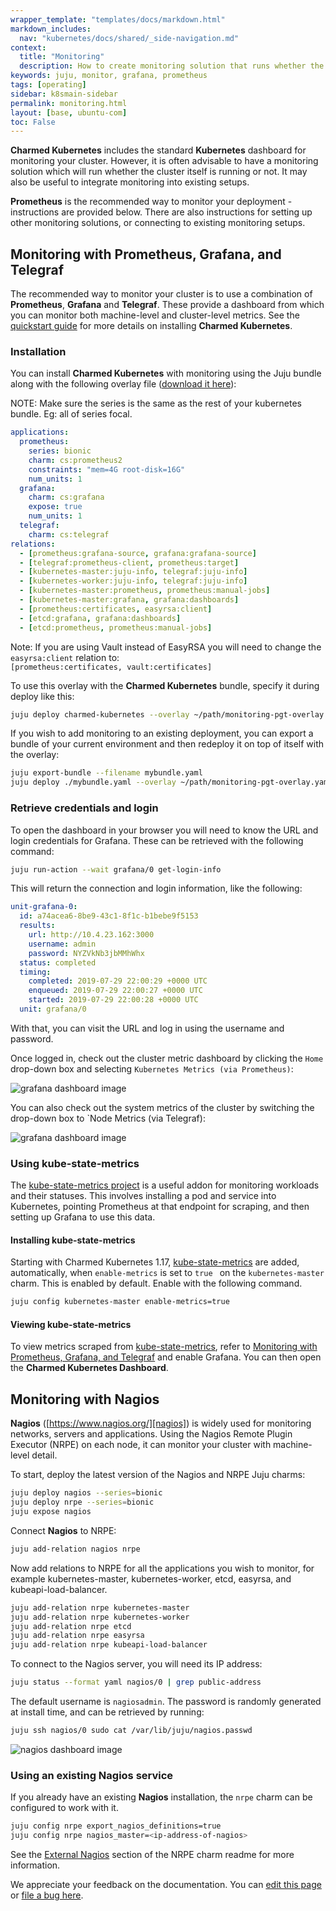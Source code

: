 ```yaml
---
wrapper_template: "templates/docs/markdown.html"
markdown_includes:
  nav: "kubernetes/docs/shared/_side-navigation.md"
context:
  title: "Monitoring"
  description: How to create monitoring solution that runs whether the cluster itself is running or not. It may also be useful to integrate monitoring into existing setups.
keywords: juju, monitor, grafana, prometheus
tags: [operating]
sidebar: k8smain-sidebar
permalink: monitoring.html
layout: [base, ubuntu-com]
toc: False
---
```


**Charmed Kubernetes** includes the standard
**Kubernetes** dashboard for monitoring your cluster. However, it is often advisable to
have a monitoring solution which will run whether the cluster itself is running or not. It
may also be useful to integrate monitoring into existing setups.

**Prometheus** is the recommended way to monitor your deployment - instructions are
provided below. There are also instructions for setting up other monitoring
solutions, or connecting to existing monitoring setups.

## Monitoring with Prometheus, Grafana, and Telegraf

The recommended way to monitor your cluster is to use a combination of
**Prometheus**, **Grafana** and **Telegraf**. These provide a dashboard
from which you can monitor both machine-level and cluster-level metrics.
See the [quickstart guide][quickstart] for more details on installing **Charmed Kubernetes**.

### Installation

You can install **Charmed Kubernetes** with monitoring using the Juju bundle
along with the following overlay file ([download it here][monitoring-pgt-overlay]):

NOTE: Make sure the series is the same as the rest of your kubernetes bundle. Eg: all of series focal.

```yaml
applications:
  prometheus:
    series: bionic
    charm: cs:prometheus2
    constraints: "mem=4G root-disk=16G"
    num_units: 1
  grafana:
    charm: cs:grafana
    expose: true
    num_units: 1
  telegraf:
    charm: cs:telegraf
relations:
  - [prometheus:grafana-source, grafana:grafana-source]
  - [telegraf:prometheus-client, prometheus:target]
  - [kubernetes-master:juju-info, telegraf:juju-info]
  - [kubernetes-worker:juju-info, telegraf:juju-info]
  - [kubernetes-master:prometheus, prometheus:manual-jobs]
  - [kubernetes-master:grafana, grafana:dashboards]
  - [prometheus:certificates, easyrsa:client]
  - [etcd:grafana, grafana:dashboards]
  - [etcd:prometheus, prometheus:manual-jobs]
```

<div class="p-notification--information">
  <p markdown="1" class="p-notification__response">
    <span class="p-notification__status">Note:</span>
If you are using Vault instead of EasyRSA you will need to change the
<code>easyrsa:client</code> relation to:<br />
<code>[prometheus:certificates, vault:certificates]</code></p>
</div>

To use this overlay with the **Charmed Kubernetes** bundle, specify it
during deploy like this:

```bash
juju deploy charmed-kubernetes --overlay ~/path/monitoring-pgt-overlay.yaml
```

If you wish to add monitoring to an existing deployment, you can export a
bundle of your current environment and then redeploy it on top of itself with
the overlay:

```bash
juju export-bundle --filename mybundle.yaml
juju deploy ./mybundle.yaml --overlay ~/path/monitoring-pgt-overlay.yaml
```

### Retrieve credentials and login

To open the dashboard in your browser you will need to know the URL and login
credentials for Grafana. These can be retrieved with the following command:

```bash
juju run-action --wait grafana/0 get-login-info
```

This will return the connection and login information, like the following:

```yaml
unit-grafana-0:
  id: a74acea6-8be9-43c1-8f1c-b1bebe9f5153
  results:
    url: http://10.4.23.162:3000
    username: admin
    password: NYZVkNb3jbMMhWhx
  status: completed
  timing:
    completed: 2019-07-29 22:00:29 +0000 UTC
    enqueued: 2019-07-29 22:00:27 +0000 UTC
    started: 2019-07-29 22:00:28 +0000 UTC
  unit: grafana/0
```

With that, you can visit the URL and log in using the username and password.

Once logged in, check out the cluster metric dashboard by clicking the `Home`
drop-down box and selecting `Kubernetes Metrics (via Prometheus)`:

![grafana dashboard image](https://assets.ubuntu.com/v1/e6934269-grafana-1.png)

You can also check out the system metrics of the cluster by switching the
drop-down box to `Node Metrics (via Telegraf):

![grafana dashboard image](https://assets.ubuntu.com/v1/45b87639-grafana-2.png)

### Using kube-state-metrics

The [kube-state-metrics project](https://github.com/kubernetes/kube-state-metrics)
is a useful addon for monitoring workloads and their statuses. This involves
installing a pod and service into Kubernetes, pointing Prometheus at that
endpoint for scraping, and then setting up Grafana to use this data.

#### Installing kube-state-metrics

Starting with Charmed Kubernetes 1.17,
[kube-state-metrics](https://github.com/kubernetes/kube-state-metrics)
are added, automatically, when `enable-metrics` is set to  `true ` on the
`kubernetes-master` charm.  This is enabled by default.  Enable
with the following command.

```bash
juju config kubernetes-master enable-metrics=true
```

#### Viewing kube-state-metrics

To view metrics scraped from
[kube-state-metrics](https://github.com/kubernetes/kube-state-metrics),
refer to
[Monitoring with Prometheus, Grafana, and Telegraf](#monitoring-with-prometheus-grafana-and-telegraf)
and enable Grafana.  You can then open the **Charmed Kubernetes Dashboard**.

## Monitoring with Nagios

**Nagios** ([https://www.nagios.org/][nagios]) is widely used for monitoring
networks, servers and applications. Using the Nagios Remote Plugin Executor
(NRPE) on each node, it can monitor your cluster with machine-level detail.

To start, deploy the latest version of the Nagios and NRPE Juju charms:

```bash
juju deploy nagios --series=bionic
juju deploy nrpe --series=bionic
juju expose nagios
```

Connect **Nagios** to NRPE:

```bash
juju add-relation nagios nrpe
```

Now add relations to NRPE for all the applications you wish to monitor, for
example kubernetes-master, kubernetes-worker, etcd, easyrsa, and
kubeapi-load-balancer.

```bash
juju add-relation nrpe kubernetes-master
juju add-relation nrpe kubernetes-worker
juju add-relation nrpe etcd
juju add-relation nrpe easyrsa
juju add-relation nrpe kubeapi-load-balancer
```

To connect to the Nagios server, you will need its IP address:

```bash
juju status --format yaml nagios/0 | grep public-address
```

The default username is `nagiosadmin`. The password is randomly generated at
install time, and can be retrieved by running:

```bash
juju ssh nagios/0 sudo cat /var/lib/juju/nagios.passwd
```

![nagios dashboard image](https://assets.ubuntu.com/v1/4b109895-CDK-nagios.png)

### Using an existing Nagios service

If you already have an existing **Nagios** installation, the `nrpe` charm can
be configured to work with it.

```bash
juju config nrpe export_nagios_definitions=true
juju config nrpe nagios_master=<ip-address-of-nagios>
```

See the [External Nagios][external-nagios] section of the NRPE charm readme for more information.

<!-- LINKS -->

[monitoring-pgt-overlay]: https://raw.githubusercontent.com/charmed-kubernetes/bundle/main/overlays/monitoring-pgt-overlay.yaml
[quickstart]: /kubernetes/docs/quickstart
[nagios]: https://www.nagios.org/
[external-nagios]: https://charmhub.io/nrpe/

<!-- FEEDBACK -->
<div class="p-notification--information">
  <p class="p-notification__response">
    We appreciate your feedback on the documentation. You can
    <a href="https://github.com/charmed-kubernetes/kubernetes-docs/edit/main/pages/k8s/monitoring.md" >edit this page</a>
    or
    <a href="https://github.com/charmed-kubernetes/kubernetes-docs/issues/new" >file a bug here</a>.
  </p>
</div>
